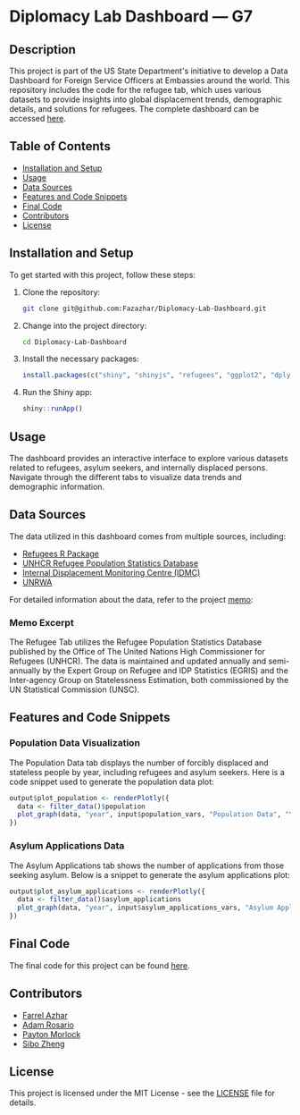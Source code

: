 # Diplomacy Lab Dashboard — G7

## Description

This project is part of the US State Department's initiative to develop a Data Dashboard for Foreign Service Officers at Embassies around the world. This repository includes the code for the refugee tab, which uses various datasets to provide insights into global displacement trends, demographic details, and solutions for refugees. The complete dashboard can be accessed [here](https://kylehandley.shinyapps.io/DipLabDashboard/).

## Table of Contents

- [Installation and Setup](#installation-and-setup)
- [Usage](#usage)
- [Data Sources](#data-sources)
- [Features and Code Snippets](#features-and-code-snippets)
- [Final Code](#final-code)
- [Contributors](#contributors)
- [License](#license)

## Installation and Setup

To get started with this project, follow these steps:

1. Clone the repository:
    ```sh
    git clone git@github.com:Fazazhar/Diplomacy-Lab-Dashboard.git
    ```

2. Change into the project directory:
    ```sh
    cd Diplomacy-Lab-Dashboard
    ```

3. Install the necessary packages:
    ```r
    install.packages(c("shiny", "shinyjs", "refugees", "ggplot2", "dplyr", "shinydashboard", "plotly", "tidyr", "scales"))
    ```

4. Run the Shiny app:
    ```r
    shiny::runApp()
    ```

## Usage

The dashboard provides an interactive interface to explore various datasets related to refugees, asylum seekers, and internally displaced persons. Navigate through the different tabs to visualize data trends and demographic information.

## Data Sources

The data utilized in this dashboard comes from multiple sources, including:

- [Refugees R Package](https://github.com/PopulationStatistics/refugees)
- [UNHCR Refugee Population Statistics Database](https://www.unhcr.org/refugee-statistics/methodology/)
- [Internal Displacement Monitoring Centre (IDMC)](https://www.internal-displacement.org/)
- [UNRWA](https://www.unrwa.org/)

For detailed information about the data, refer to the project [memo](https://github.com/Fazazhar/Diplomacy-Lab-Dashboard/blob/main/memo/GPGN_490_group7_refugee_tab_memo.pdf):

### Memo Excerpt

The Refugee Tab utilizes the Refugee Population Statistics Database published by the Office of The United Nations High Commissioner for Refugees (UNHCR). The data is maintained and updated annually and semi-annually by the Expert Group on Refugee and IDP Statistics (EGRIS) and the Inter-agency Group on Statelessness Estimation, both commissioned by the UN Statistical Commission (UNSC).

## Features and Code Snippets

### Population Data Visualization

The Population Data tab displays the number of forcibly displaced and stateless people by year, including refugees and asylum seekers. Here is a code snippet used to generate the population data plot:

```r
output$plot_population <- renderPlotly({
  data <- filter_data()$population
  plot_graph(data, "year", input$population_vars, "Population Data", "Year", "Number of People", input$population_vars)
})
```

### Asylum Applications Data

The Asylum Applications tab shows the number of applications from those seeking asylum. Below is a snippet to generate the asylum applications plot:

```r
output$plot_asylum_applications <- renderPlotly({
  data <- filter_data()$asylum_applications
  plot_graph(data, "year", input$asylum_applications_vars, "Asylum Applications Data", "Year", "Number of Applications", input$asylum_applications_vars)
})
```

## Final Code

The final code for this project can be found [here](https://github.com/Fazazhar/Diplomacy-Lab-Dashboard/blob/main/g7_final_dashboard/g7_dashboard_final_acled.R).

## Contributors
- [Farrel Azhar](https://www.linkedin.com/in/farrel-azhar-6b8179236/)
- [Adam Rosario](https://www.linkedin.com/in/adam-rosario/)
- [Payton Morlock](https://www.linkedin.com/in/payton-morlock-b474721b5/)
- [Sibo Zheng](https://www.linkedin.com/in/sibo-zheng-9b83b9248/)

## License

This project is licensed under the MIT License - see the [LICENSE](https://github.com/Fazazhar/Diplomacy-Lab-Dashboard/blob/main/LICENSE.md) file for details.
